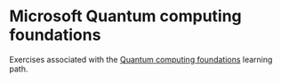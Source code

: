 # Microsoft Quantum computing foundations

Exercises associated with the [Quantum computing foundations](https://docs.microsoft.com/en-us/learn/paths/quantum-computing-fundamentals/) learning path.
